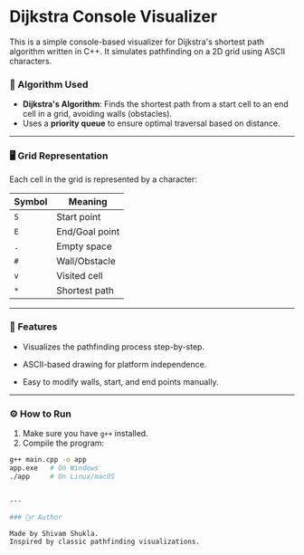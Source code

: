 # Dijkstra Console Visualizer

This is a simple console-based visualizer for Dijkstra's shortest path algorithm written in C++. It simulates pathfinding on a 2D grid using ASCII characters.

### 🧠 Algorithm Used

- **Dijkstra's Algorithm**: Finds the shortest path from a start cell to an end cell in a grid, avoiding walls (obstacles).
- Uses a **priority queue** to ensure optimal traversal based on distance.

---

### 🖥️ Grid Representation

Each cell in the grid is represented by a character:

| Symbol | Meaning        |
|--------|----------------|
| `S`    | Start point     |
| `E`    | End/Goal point  |
| `.`    | Empty space     |
| `#`    | Wall/Obstacle   |
| `v`    | Visited cell    |
| `*`    | Shortest path   |

---

### 📌 Features
 - Visualizes the pathfinding process step-by-step.

- ASCII-based drawing for platform independence.

- Easy to modify walls, start, and end points manually.

--- 

### ⚙️ How to Run

1. Make sure you have `g++` installed.
2. Compile the program:

```bash
g++ main.cpp -o app
app.exe   # On Windows
./app     # On Linux/macOS


---

### 🙋‍♂️ Author

Made by Shivam Shukla.
Inspired by classic pathfinding visualizations.
